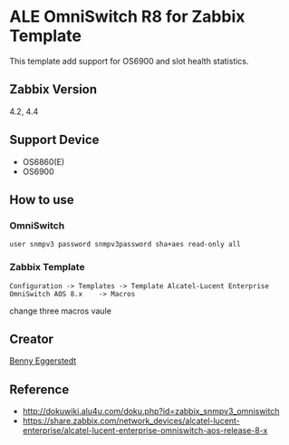 # ALE OmniSwitch R8 for Zabbix Template

This template add support for OS6900 and slot health statistics.

## Zabbix Version
4.2, 4.4

## Support Device
* OS6860(E)
* OS6900

## How to use

### OmniSwitch
`user snmpv3 password snmpv3password sha+aes read-only all`

### Zabbix Template

`Configuration -> Templates -> Template Alcatel-Lucent Enterprise OmniSwitch AOS 8.x	-> Macros`

change three macros vaule

## Creator
[Benny Eggerstedt](https://twitter.com/BennyE_HH)

## Reference
* http://dokuwiki.alu4u.com/doku.php?id=zabbix_snmpv3_omniswitch
* https://share.zabbix.com/network_devices/alcatel-lucent-enterprise/alcatel-lucent-enterprise-omniswitch-aos-release-8-x
